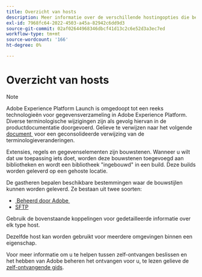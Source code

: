 ```yaml
---
title: Overzicht van hosts
description: Meer informatie over de verschillende hostingopties die beschikbaar zijn in Adobe Experience Platform.
exl-id: 7968fc64-2022-4503-a45a-82942c6dd9d3
source-git-commit: 02af02644968346dbcf41d13c2c6e52d3a3ec7ed
workflow-type: tm+mt
source-wordcount: '166'
ht-degree: 0%

---
```


# Overzicht van hosts

>[!NOTE]
>
>Adobe Experience Platform Launch is omgedoopt tot een reeks technologieën voor gegevensverzameling in Adobe Experience Platform. Diverse terminologische wijzigingen zijn als gevolg hiervan in de productdocumentatie doorgevoerd. Gelieve te verwijzen naar het volgende [&#x200B; document &#x200B;](../../../term-updates.md) voor een geconsolideerde verwijzing van de terminologieveranderingen.

Extensies, regels en gegevenselementen zijn bouwstenen. Wanneer u wilt dat uw toepassing iets doet, worden deze bouwstenen toegevoegd aan bibliotheken en wordt een bibliotheek &quot;ingebouwd&quot; in een build. Deze builds worden geleverd op een gehoste locatie.

De gastheren bepalen beschikbare bestemmingen waar de bouwstijlen kunnen worden geleverd. Ze bestaan uit twee soorten:

* [&#x200B; Beheerd door Adobe &#x200B;](./managed-by-adobe-host.md)
* [SFTP](./sftp-host.md)

Gebruik de bovenstaande koppelingen voor gedetailleerde informatie over elk type host.

Dezelfde host kan worden gebruikt voor meerdere omgevingen binnen een eigenschap.

Voor meer informatie om u te helpen tussen zelf-ontvangen beslissen en het hebben van Adobe beheren het ontvangen voor u, te lezen gelieve de [&#x200B; zelf-ontvangende gids &#x200B;](./self-hosting-libraries.md).
